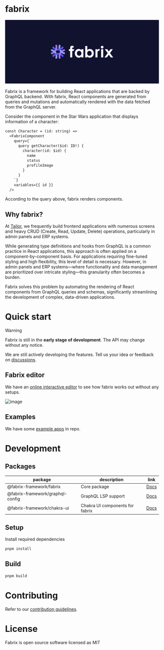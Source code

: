 # fabrix

![cover](./assets/cover.png)

Fabrix is a framework for building React applications that are backed by GraphQL backend. With fabrix, React components are generated from queries and mutations and automatically rendered with the data fetched from the GraphQL server.

Consider the component in the Star Wars application that displays information of a character:

```tsx
const Character = (id: string) => 
  <FabrixComponent 
    query={`
      query getCharacter($id: ID!) {
        character(id: $id) {
          name
          status
          profileImage
        }
      } 
    `}
    variables={{ id }}
  />
```

According to the query above, fabrix renders components.

## Why fabrix? 

At [Tailor](https://www.tailor.tech/), we frequently build frontend applications with numerous screens and heavy CRUD (Create, Read, Update, Delete) operations, particularly in admin panels and ERP systems.

While generating type definitions and hooks from GraphQL is a common practice in React applications, this approach is often applied on a component-by-component basis. For applications requiring fine-tuned styling and high flexibility, this level of detail is necessary. However, in admin panels and ERP systems—where functionality and data management are prioritized over intricate styling—this granularity often becomes a burden.

Fabrix solves this problem by automating the rendering of React components from GraphQL queries and schemas, significantly streamlining the development of complex, data-driven applications.

# Quick start

> [!WARNING]
> Fabrix is still in the **early stage of development**.
> The API may change without any notice.
>
> We are still actively developing the features. Tell us your idea or feedback on [discussions](https://github.com/fabrix-framework/fabrix/discussions).

## Fabrix editor

We have an [online interactive editor](https://fabrix-framework.github.io/editor/) to see how fabrix works out without any setups.

![image](https://github.com/user-attachments/assets/9e2143fa-c953-488c-9085-5f689e323311)

## Examples

We have some [example apps](./examples) in repo.

# Development

## Packages

| package                          | description                     | link                                        |
|----------------------------------|---------------------------------|---------------------------------------------|
| @fabrix-framework/fabrix         | Core package                    | [Docs](./packages/fabrix/README.md)         |
| @fabrix-framework/graphql-config | GraphQL LSP support             | [Docs](./packages/graphql-config/README.md) |
| @fabrix-framework/chakra-ui      | Chakra UI components for fabrix | [Docs](./packages/chakra-ui/README.md)      |

## Setup 

Install required dependencies

```bash
pnpm install
```

## Build

```bash
pnpm build
```

# Contributing

Refer to our [contribution guidelines](./CONTRIBUTING.md).

# License

Fabrix is open source software licensed as MIT

